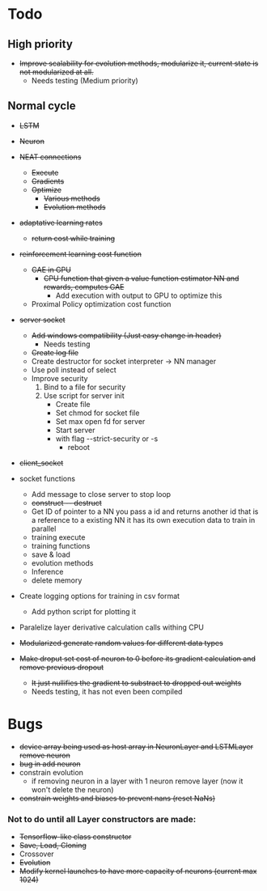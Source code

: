 # Todo

## High priority

- ~~Improve scalability for evolution methods, modularize it, current state is not modularized at all.~~
    - Needs testing (Medium priority)

## Normal cycle

- ~~LSTM~~
- ~~Neuron~~
- ~~NEAT connections~~ 
	- ~~Execute~~
	- ~~Gradients~~
    - ~~Optimize~~
        * ~~Various methods~~
        * ~~Evolution methods~~
- ~~adaptative learning rates~~
    - ~~return cost while training~~
- ~~reinforcement learning cost function~~
    - ~~GAE in GPU~~
        - ~~CPU function that given a value function estimator NN and rewards, computes GAE~~
            - Add execution with output to GPU to optimize this
    - Proximal Policy optimization cost function
- ~~server socket~~
    - ~~Add windows compatibility (Just easy change in header)~~
        - Needs testing
    - ~~Create log file~~
    - Create destructor for socket interpreter -> NN manager
    - Use poll instead of select
    - Improve security
        1. Bind to a file for security
        2. Use script for server init
            * Create file
            * Set chmod for socket file
            * Set max open fd for server
            * Start server
            * with flag --strict-security or -s
                - reboot

- ~~client_socket~~
- socket functions
    - Add message to close server to stop loop
    - ~~construct -- destruct~~
    - Get ID of pointer to a NN
        you pass a id and returns another id that is a reference to a existing NN
        it has its own execution data to train in parallel
    - training execute
    - training functions
    - save & load
    - evolution methods
    - Inference
    - delete memory

- Create logging options for training in csv format
    - Add python script for plotting it

- Paralelize layer derivative calculation calls withing CPU
- ~~Modularized generate random values for different data types~~
- ~~Make droput set cost of neuron to 0 before its gradient calculation and remove previous dropout~~
    - ~~It just nullifies the gradient to substract to dropped out weights~~
	- Needs testing, it has not even been compiled

# Bugs
 - ~~device array being used as host array in NeuronLayer and LSTMLayer remove neuron~~
 - ~~bug in add neuron~~
 - constrain evolution
    * if removing neuron in a layer with 1 neuron remove layer (now it won't delete the neuron)
 - ~~constrain weights and biases to prevent nans (reset NaNs)~~

### Not to do until all Layer constructors are made:

- ~~Tensorflow-like class constructor~~
- ~~Save, Load, Cloning~~
- Crossover
- ~~Evolution~~
- ~~Modify kernel launches to have more capacity of neurons (current max 1024)~~
